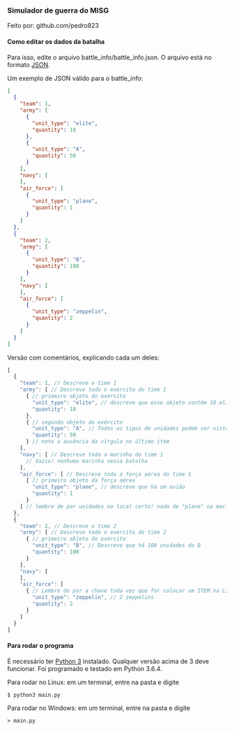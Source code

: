 ### Simulador de guerra do MISG ###

Feito por: github.com/pedro823

#### Como editar os dados da batalha ####
Para isso, edite o arquivo battle_info/battle_info.json.
O arquivo está no formato [JSON](https://pt.wikipedia.org/wiki/JSON).

Um exemplo de JSON válido para o battle_info:
```json
[
  {
    "team": 1,
    "army": [
      {
        "unit_type": "elite",
        "quantity": 10
      },
      {
        "unit_type": "A",
        "quantity": 50
      }
    ],
    "navy": [
    ],
    "air_force": [
      {        
        "unit_type": "plane",
        "quantity": 1
      }
    ]
  },
  {
    "team": 2,
    "army": [
      {
        "unit_type": "B",
        "quantity": 100
      }
    ],
    "navy": [
    ],
    "air_force": [
      {        
        "unit_type": "zeppelin",
        "quantity": 2
      }
    ]
  }
]
```

Versão com comentários, explicando cada um deles:

```js
[
  {
    "team": 1, // Descreve o time 1
    "army": [ // Descreve todo o exército do time 1
      { // primeiro objeto do exército
        "unit_type": "elite", // descreve que esse objeto contém 10 elites
        "quantity": 10
      },
      { // segundo objeto do exército
        "unit_type": "A", // Todos os tipos de unidades podem ser vistos no arquivo troop_info/army.json
        "quantity": 50
      } // note a ausência da vírgula no último item
    ],
    "navy": [ // Descreve toda a marinha do time 1
      // Vazio! nenhuma marinha nessa batalha
    ],
    "air_force": [ // Descreve toda a força aérea do time 1
      { // primeiro objeto da força aérea
        "unit_type": "plane", // descreve que há um avião
        "quantity": 1
      }
    ] // lembre de por unidades no local certo! nada de "plane" na marinha.
  },
  {
    "team": 2, // Descreve o time 2
    "army": [ // Descreve todo o exército do time 2
      { // primeiro objeto do exército
        "unit_type": "B", // Descreve que há 100 unidades do B
        "quantity": 100
      }
    ],
    "navy": [
    ],
    "air_force": [
      { // Lembre de por a chave toda vez que for colocar um ITEM na LISTA. Um ITEM é tudo dentro de uma chave.
        "unit_type": "zeppelin", // 2 zeppelins
        "quantity": 2
      }
    ]
  }
]
```

#### Para rodar o programa ####
É necessário ter [Python 3](https://www.python.org/downloads/)
instalado. Qualquer versão acima de 3 deve funcionar. Foi programado
e testado em Python 3.6.4.

Para rodar no Linux: em um terminal, entre na pasta e digite

    $ python3 main.py

Para rodar no Windows: em um terminal, entre na pasta e digite

    > main.py
